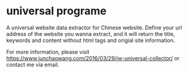 # universal programe
A universal website data extractor for Chinese website.
Define your url address of the website you wanna extract, and it will return the title, keywords and content without html tags and origial site information.

For more information, please visit https://www.junchaowang.com/2016/03/29/jw-universal-collector/ or contact me via email.
